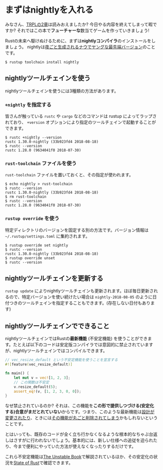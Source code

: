 # まずはnightlyを入れる

みなさん、[TRPLの2章][trpl-ch2]は読みおえましたか? 今日やる内容を終えてしまって暇ですか? それではこの本で**フューチャーな**数当てゲームを作っていきましょう!

[trpl-ch2]: https://doc.rust-lang.org/book/second-edition/ch02-00-guessing-game-tutorial.html

Rustの未来へ駆けぬけるために、まずは**nightlyコンパイラ**のインストールをしましょう。 nightlyは[夜ごと生成されるナウでヤングな最先端バージョン][trpl-nightly]のことです。

[trpl-nightly]: https://doc.rust-lang.org/book/second-edition/appendix-07-nightly-rust.html

```
$ rustup toolchain install nightly
```

## nightlyツールチェインを使う

nightlyツールチェインを使うには3種類の方法があります。

### `+nightly` を指定する

皆さんが触っている `rustc` や `cargo` などのコマンドは rustup によってラップされており、 `+version` オプションにより指定のツールチェインで起動することができます。

```
$ rustc +nightly --version
rustc 1.30.0-nightly (33b923fd4 2018-08-18)
$ rustc --version
rustc 1.28.0 (9634041f0 2018-07-30)
```

### `rust-toolchain` ファイルを使う

`rust-toolchain` ファイルを置いておくと、その指定が使われます。

```
$ echo nightly > rust-toolchain
$ rustc --version
rustc 1.30.0-nightly (33b923fd4 2018-08-18)
$ rm rust-toolchain
$ rustc --version
rustc 1.28.0 (9634041f0 2018-07-30)
```

### `rustup override` を使う

特定ディレクトリのバージョンを固定する別の方法です。バージョン情報は `~/.rustup/settings.toml` に集約されます。

```
$ rustup override set nightly
$ rustc --version
rustc 1.30.0-nightly (33b923fd4 2018-08-18)
$ rustup override unset
$ rustc --version
```

## nightlyツールチェインを更新する

`rustup update` によりnightlyツールチェインも更新されます。ほぼ毎日更新されるので、特定バージョンを使い続けたい場合は `nightly-2018-08-05` のように日付つきのツールチェインを指定することもできます。(存在しない日付もあります)

## nightlyツールチェインでできること

nightlyツールチェインではRustの**最新機能** (不安定機能) を使うことができます。たとえば以下のコードは安定版コンパイラでは意図的に禁止されていますが、nightlyツールチェインではコンパイルできます。

```rust
// vec_resize_default という不安定機能を使うことを宣言する
#![feature(vec_resize_default)]

fn main() {
    let mut v = vec![1, 2, 3];
    // この関数は不安定
    v.resize_default(5);
    assert_eq!(v, [1, 2, 3, 0, 0]);
}
```

なぜ禁止されているのか? それは、この機能を**この形で提供しつづける(安定化する)合意がまだとれていない**からです。つまり、このような最新機能は[設計が変更されたり][#53227]、ときには[その機能が丸ごと削除されてしまう][#48333]かもしれないということです。

[#53227]: https://github.com/rust-lang/rust/pull/53227
[#48333]: https://github.com/rust-lang/rust/pull/48333

とはいっても、既存のコードが全く立ち行かなくなるような根本的なちゃぶ台返しはさすがに行われないでしょう。基本的には、新しい仕様への追従を迫られたり、今まで便利にやっていた方法が使えなくなったりするだけです。

これら不安定機能は[The Unstable Book][the-unstable-book]で解説されているほか、その安定化の状況を[State of Rust][state-of-rust]で確認できます。

[the-unstable-book]: https://doc.rust-lang.org/unstable-book/index.html
[state-of-rust]: https://forge.rust-lang.org/state-of-rust.html
